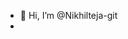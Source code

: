 - 👋 Hi, I’m @Nikhilteja-git
-

<!---
Nikhilteja-git/Nikhilteja-git is a ✨ special ✨ repository because its `README.md` (this file) appears on your GitHub profile.
You can click the Preview link to take a look at your changes.
--->
